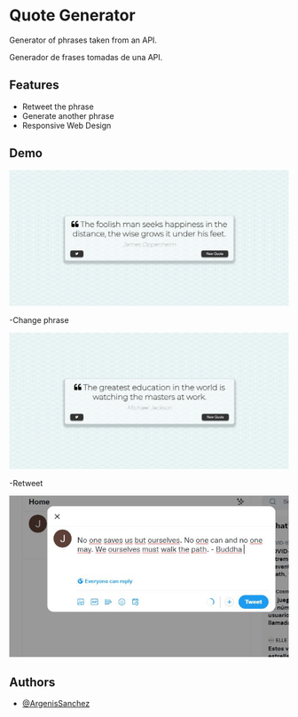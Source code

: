 # Quote Generator

Generator of phrases taken from an API.

Generador de frases tomadas de una API.

## Features

- Retweet the phrase
- Generate another phrase
- Responsive Web Design

## Demo

![Alt text](Demo/demo1.JPG?raw=true "Title")

-Change phrase

![Alt text](Demo/demo2.JPG?raw=true "Title2")

-Retweet

![Alt text](Demo/demo3.JPG?raw=true "Title3")

## Authors

- [@ArgenisSanchez](https://github.com/ArgenisSanchez)
